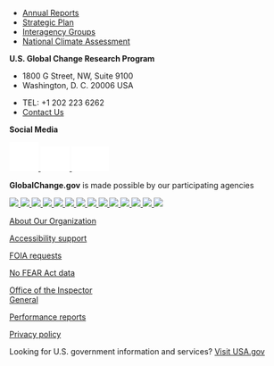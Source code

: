 
<footer class="usa-footer">
    <div class="usa-footer__primary-section">
        <div class="grid-container">
            <nav class="usa-footer__nav" aria-label="Footer navigation">
                <ul class="grid-row grid-gap">
                    <li class="
              mobile-lg:grid-col-auto
              usa-footer__primary-content
            ">
                        <a class="usa-footer__primary-link" href="javascript:void(0);"> Annual Reports</a>
                    </li>
                    <li class="
              mobile-lg:grid-col-auto
              usa-footer__primary-content
            ">
                        <a class="usa-footer__primary-link" href="javascript:void(0);">Strategic Plan</a>
                    </li>
                    <li class="
              mobile-lg:grid-col-auto
              usa-footer__primary-content
            ">
                        <a class="usa-footer__primary-link" href="javascript:void(0);">Interagency Groups</a>
                    </li>
                    <li class="
              mobile-lg:grid-col-auto
              usa-footer__primary-content
            ">
                        <a class="usa-footer__primary-link" href="javascript:void(0);">National Climate Assessment
                            </a>
                    </li>
                </ul>
            </nav>
        </div>
    </div>
    <div class="usa-footer__secondary-section">
        <div class="grid-container">
            <div class="grid-row grid-gap">
                <div class="
              usa-footer__logo
              grid-row
              mobile-lg:grid-col-auto desktop:grid-col-5">
                    <div class="mobile-lg:grid-col-12">
                        <p class="margin-0"><strong>U.S. Global Change Research Program</strong></p>
                        <ul class="add-list-reset margin-0">
                            <li>1800 G Street, NW, Suite 9100</li>
                            <li>Washington, D. C. 20006 USA</li>
                        </ul>
                    </div>
                </div>
                <div class="mobile-lg:grid-col-12 desktop:grid-col-4">
                    <div class="mobile-lg:grid-col-12">
                        <ul class="add-list-reset margin-0">
                            <li>TEL: +1 202 223 6262</li>
                            <li><a href="mailto:">Contact Us</a></li>
                        </ul>
                    </div>
                </div>
                <div class="mobile-lg:grid-col-12 desktop:grid-col-3">
                    <p class="margin-0"><strong>Social Media</strong></p>
                    <div class="social-media-icons">
                        <a href="">
                            <img src="../../assets/../../assets/icons/icon-facebook.svg">
                        </a>
                        <a href="">
                            <img src="../../assets/../../assets/icons/icon-twitter.svg">
                        </a>
                        <a href="">
                            <img src="../../assets/../../assets/icons/icon-youTube.svg">
                        </a>
                    </div>
                </div>
            </div>
        </div>
    </div>
    <div class="usa-footer__tertiary-section">
        <div class="grid-container">
            <div class="grid-row grid-gap-lg flex-align-center">
                <div class="desktop:grid-col-4">
                    <div>
                        <p>
                            <strong>GlobalChange.gov</strong> is made possible by our participating agencies
                        </p>
                    </div>
                </div>
                <div class="desktop:grid-col-7 seals-small">
                    <div class="grid-row flex-justify-center">
                        <a href="">
                            <img src="../../assets/customImages/seals/small/USDA-55px.png" />
                        </a>
                        <a href="">
                            <img src="../../assets/customImages/seals/small/DOC-55px.png" />
                        </a>
                        <a href="">
                            <img src="../../assets/customImages/seals/small/DOD-55px.png" />
                        </a>
                        <a href="">
                            <img src="../../assets/customImages/seals/small/DOE-55px.png" />
                        </a>
                        <a href="">
                            <img src="../../assets/customImages/seals/small/HHS-55px.png" />
                        </a>
                        <a href="">
                            <img src="../../assets/customImages/seals/small/DOI-55px.png" />
                        </a>
                        <a href="">
                            <img src="../../assets/customImages/seals/small/DOS-55px.png" />
                        </a>
                        <a href="">
                            <img src="../../assets/customImages/seals/small/DOT-55px.png" />
                        </a>
                        <a href="">
                            <img src="../../assets/customImages/seals/small/EPA-55px.png" />
                        </a>
                        <a href="">
                            <img src="../../assets/customImages/seals/small/NASA-55px.png" />
                        </a>
                        <a href="">
                            <img src="../../assets/customImages/seals/small/NSF-55px.png" />
                        </a>
                        <a href="">
                            <img src="../../assets/customImages/seals/small/Smithsonian-55px.png" />
                        </a>
                        <a href="">
                            <img src="../../assets/customImages/seals/small/USAID-55px.png" />
                        </a>
                        <a href="" style="width:75px">
                            <img src="../../assets/customImages/seals/svg/DHS.svg" />
                        </a>
                    </div>
                </div>
            </div>
        </div>
    </div>
        <div class="usa-footer__fourth-section">
            <div class="grid-container">
                <div class="grid-row grid-gap-lg">
                    <div class="grid-col-3">
                        <div>
                            <p>
                                <a href="">About Our Organization</a>
                            </p>
                            <p>
                                <a href="">Accessibility support</a>
                            </p>
                        </div>
                    </div>
                    <div class="grid-col-3">
                        <div>
                            <p>
                                <a href="">FOIA requests</a>
                            </p>
                            <p>
                                <a href="">No FEAR Act data</a>
                            </p>
                        </div>
                    </div>
                    <div class="grid-col-3">
                        <div>
                            <p>
                                <a href="">Office of the Inspector <br /> General</a>
                            </p>
                        </div>
                    </div>
                    <div class="grid-col-3">
                        <div>
                            <p>
                                <a href="">Performance reports</a>
                            </p>
                            <p>
                                <a href="">Privacy policy</a>
                            </p>
                        </div>
                    </div>
                </div>
            </div>
        </div>
        <div class="usa-footer__fifth-section">
            <div class="grid-container">
                <div class="grid-row grid-gap-lg">
                    <div class="grid-col-auto">
                        <div>
                            <p class="padding-0">
                                Looking for U.S. government information and services? <a
                                    href="https://www.usa.gov/">Visit USA.gov</a>
                            </p>
                        </div>
                    </div>
                </div>
            </div>
        </div>
</footer>